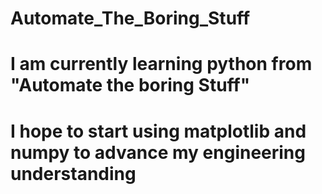 # Automate_The_Boring_Stuff
# I am currently learning python from "Automate the boring Stuff"
# I hope to start using matplotlib and numpy to advance my engineering understanding

